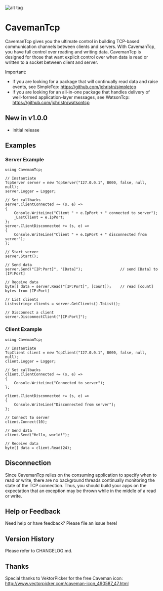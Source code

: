 ﻿![alt tag](https://github.com/jchristn/cavemantcp/blob/master/assets/icon.ico)

# CavemanTcp

CavemanTcp gives you the ultimate control in building TCP-based communication channels between clients and servers.  With CavemanTcp, you have full control over reading and writing data.  CavemanTcp is designed for those that want explicit control over when data is read or written to a socket between client and server.

Important:
- If you are looking for a package that will continually read data and raise events, see SimpleTcp: https://github.com/jchristn/simpletcp
- If you are looking for an all-in-one package that handles delivery of well-formed application-layer messages, see WatsonTcp: https://github.com/jchristn/watsontcp

## New in v1.0.0

- Initial release

## Examples

### Server Example
```
using CavemanTcp;

// Instantiate
TcpServer server = new TcpServer("127.0.0.1", 8000, false, null, null);
server.Logger = Logger;

// Set callbacks
server.ClientConnected += (s, e) => 
{ 
    Console.WriteLine("Client " + e.IpPort + " connected to server");
    _LastClient = e.IpPort;
};
server.ClientDisconnected += (s, e) => 
{ 
    Console.WriteLine("Client " + e.IpPort + " disconnected from server"); 
}; 

// Start server
server.Start(); 

// Send data
server.Send("[IP:Port]", "[Data]");					// send [Data] to [IP:Port]

// Receive data
byte[] data = server.Read("[IP:Port]", [count]);	// read [count] bytes from [IP:Port]

// List clients
List<string> clients = server.GetClients().ToList();

// Disconnect a client
server.DisconnectClient("[IP:Port]");
```

### Client Example
```
using CavemanTcp; 

// Instantiate
TcpClient client = new TcpClient("127.0.0.1", 8000, false, null, null);
client.Logger = Logger;

// Set callbacks
client.ClientConnected += (s, e) => 
{ 
    Console.WriteLine("Connected to server"); 
};

client.ClientDisconnected += (s, e) => 
{ 
    Console.WriteLine("Disconnected from server"); 
};

// Connect to server
client.Connect(10);

// Send data
client.Send("Hello, world!");

// Receive data
byte[] data = client.Read(24);
```

## Disconnection

Since CavemanTcp relies on the consuming application to specify when to read or write, there are no background threads continually monitoring the state of the TCP connection.  Thus, you should build your apps on the expectation that an exception may be thrown while in the middle of a read or write.

## Help or Feedback

Need help or have feedback?  Please file an issue here!

## Version History

Please refer to CHANGELOG.md.

## Thanks

Special thanks to VektorPicker for the free Caveman icon: http://www.vectorpicker.com/caveman-icon_490587_47.html
